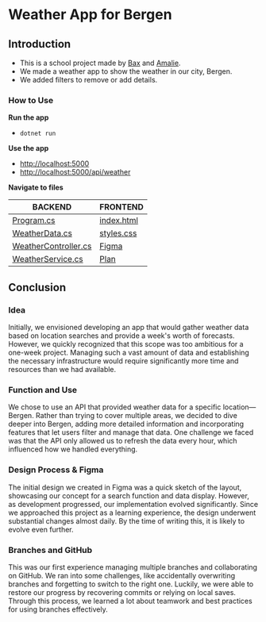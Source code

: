# Weather App for Bergen

## Introduction

* This is a school project made by [Bax](https://github.com/bax082024) and [Amalie](https://github.com/Amaliebra).
* We made a weather app to show the weather in our city, Bergen.
* We added filters to remove or add details.

### How to Use

**Run the app**

* `dotnet run`

**Use the app**

* [http://localhost:5000](http://localhost:5000)
* [http://localhost:5000/api/weather](http://localhost:5000/api/weather)

**Navigate to files**

| BACKEND | FRONTEND |
| ------- | -------- |
| [Program.cs](/Program.cs) | [index.html](/wwwroot/index.html) |
| [WeatherData.cs](/classes/WeatherData.cs) | [styles.css](/wwwroot/styles.css) |
| [WeatherController.cs](/Controller/WeatherController.cs) | [Figma](documentation/Figma-design.pdf) |
| [WeatherService.cs](/Services/WeatherService.cs) | [Plan](documentation/WeatherApp.png) |

## Conclusion

### Idea
Initially, we envisioned developing an app that would gather weather data based on location searches and provide a week's worth of forecasts. However, we quickly recognized that this scope was too ambitious for a one-week project. Managing such a vast amount of data and establishing the necessary infrastructure would require significantly more time and resources than we had available.

### Function and Use
We chose to use an API that provided weather data for a specific location—Bergen. Rather than trying to cover multiple areas, we decided to dive deeper into Bergen, adding more detailed information and incorporating features that let users filter and manage that data. One challenge we faced was that the API only allowed us to refresh the data every hour, which influenced how we handled everything.

### Design Process & Figma
The initial design we created in Figma was a quick sketch of the layout, showcasing our concept for a search function and data display. However, as development progressed, our implementation evolved significantly. Since we approached this project as a learning experience, the design underwent substantial changes almost daily. By the time of writing this, it is likely to evolve even further.

### Branches and GitHub
This was our first experience managing multiple branches and collaborating on GitHub. We ran into some challenges, like accidentally overwriting branches and forgetting to switch to the right one. Luckily, we were able to restore our progress by recovering commits or relying on local saves. Through this process, we learned a lot about teamwork and best practices for using branches effectively.
